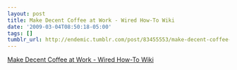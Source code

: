 ```yaml
---
layout: post
title: Make Decent Coffee at Work - Wired How-To Wiki
date: '2009-03-04T08:50:18-05:00'
tags: []
tumblr_url: http://endemic.tumblr.com/post/83455553/make-decent-coffee-at-work-wired-how-to-wiki
---
```

[Make Decent Coffee at Work - Wired How-To Wiki](http://howto.wired.com/wiki/Make_Decent_Coffee_at_Work)  
